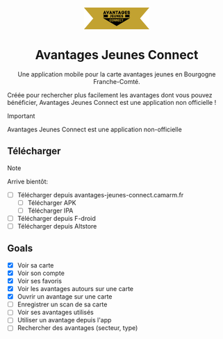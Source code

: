 <div align="center">
<br>
<img alt="Icon" src="public/welcome.png" height="50">

# Avantages Jeunes Connect
Une application mobile pour la carte avantages jeunes en Bourgogne Franche-Comté.

</div>

Créée pour rechercher plus facilement les avantages dont vous pouvez bénéficier, Avantages Jeunes Connect est une application non officielle !


> [!IMPORTANT]   
> Avantages Jeunes Connect est une application non-officielle


## Télécharger


> [!NOTE]   
> Arrive bientôt:
> - [ ] Télécharger depuis avantages-jeunes-connect.camarm.fr
>   - [ ] Télécharger APK
>   - [ ] Télécharger IPA
> - [ ] Télécharger depuis F-droid
> - [ ] Télécharger depuis Altstore


## Goals

- [x] Voir sa carte
- [x] Voir son compte
- [x] Voir ses favoris
- [x] Voir les avantages autours sur une carte
- [x] Ouvrir un avantage sur une carte
- [ ] Enregistrer un scan de sa carte
- [ ] Voir ses avantages utilisés
- [ ] Utiliser un avantage depuis l'app
- [ ] Rechercher des avantages (secteur, type)
